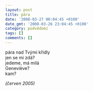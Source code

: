 ```yaml
---
layout: post
title: pára
date: '2008-03-27 00:04:45 +0100'
date_gmt: '2008-03-26 23:04:45 +0100'
category: podvědomí
tags: []
comments: []
---
```

<p>pára nad Tvými křídly<br />
jen se mi zdá?<br />
jedeme, má milá<br />
Geneviève?<br />
kam?</p>
<p><em>(červen 2005)</em></p>
